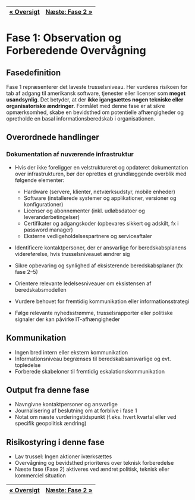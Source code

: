 | [« Oversigt](faser-i-beredskabsplanen.md) | [Næste: Fase 2 »](fase-2-planlægningsfase.md) |
|:------------------------------------------|----------------------------------------------:|

# Fase 1: Observation og Forberedende Overvågning

## Fasedefinition

Fase 1 repræsenterer det laveste trusselsniveau. Her vurderes risikoen for tab af adgang til amerikansk software, tjenester eller licenser som **meget usandsynlig**. Det betyder, at der **ikke igangsættes nogen tekniske eller organisatoriske ændringer**. Formålet med denne fase er at sikre opmærksomhed, skabe en bevidsthed om potentielle afhængigheder og opretholde en basal informationsberedskab i organisationen.

## Overordnede handlinger

### Dokumentation af nuværende infrastruktur

- Hvis der ikke foreligger en velstruktureret og opdateret dokumentation over infrastrukturen, bør der oprettes et grundlæggende overblik med følgende elementer:

  - Hardware (servere, klienter, netværksudstyr, mobile enheder)
  - Software (installerede systemer og applikationer, versioner og konfigurationer)
  - Licenser og abonnementer (inkl. udløbsdatoer og leverandørbetingelser)
  - Certifikater og adgangskoder (opbevares sikkert og adskilt, fx i password manager)
  - Eksterne vedligeholdelsespartnere og serviceaftaler

- Identificere kontaktpersoner, der er ansvarlige for beredskabsplanens videreførelse, hvis trusselsniveauet ændrer sig
- Sikre opbevaring og synlighed af eksisterende beredskabsplaner (fx fase 2–5)
- Orientere relevante ledelsesniveauer om eksistensen af beredskabsmodellen
- Vurdere behovet for fremtidig kommunikation eller informationsstrategi
- Følge relevante nyhedsstrømme, trusselsrapporter eller politiske signaler der kan påvirke IT-afhængigheder

## Kommunikation

- Ingen bred intern eller ekstern kommunikation
- Informationsniveau begrænses til beredskabsansvarlige og evt. topledelse
- Forberede skabeloner til fremtidig eskalationskommunikation

## Output fra denne fase

- Navngivne kontaktpersoner og ansvarlige
- Journalisering af beslutning om at forblive i fase 1
- Notat om næste vurderingstidspunkt (f.eks. hvert kvartal eller ved specifik geopolitisk ændring)

## Risikostyring i denne fase

- Lav trussel: Ingen aktioner iværksættes
- Overvågning og bevidsthed prioriteres over teknisk forberedelse
- Næste fase (Fase 2) aktiveres ved ændret politisk, teknisk eller kommerciel situation

| [« Oversigt](faser-i-beredskabsplanen.md) | [Næste: Fase 2 »](fase-2-planlægningsfase.md) |
|:------------------------------------------|----------------------------------------------:|